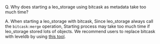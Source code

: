 Q. Why does starting a leo_storage using bitcask as metadata take too much time?

A. When starting a leo_storage with bitcask, 
Since leo_storage always call the `bitcask:merge` operation, Starting process may take too much time if leo_storage stored lots of objects.
We recommend users to replace bitcask with leveldb by using [this tool](https://github.com/leo-project/leofs_utils/tree/develop/tools/b2l).
